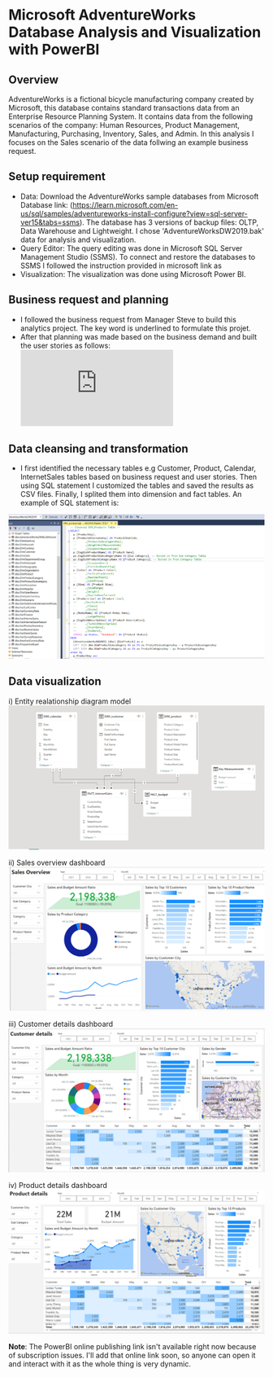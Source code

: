 # Microsoft AdventureWorks Database Analysis and Visualization with PowerBI

## Overview
AdventureWorks is a fictional bicycle manufacturing company created by Microsoft, this database contains standard transactions data from an Enterprise Resource Planning System. It contains data from the following scenarios of the company: Human Resources, Product Management, Manufacturing, Purchasing, Inventory, Sales, and Admin. In this analysis I focuses on the Sales scenario of the data follwing an example business request.

## Setup requirement
- Data: Download the AdventureWorks sample databases from Microsoft Database link: (https://learn.microsoft.com/en-us/sql/samples/adventureworks-install-configure?view=sql-server-ver15&tabs=ssms). The database has 3 versions of backup files: OLTP, Data Warehouse and Lightweight. I chose 'AdventureWorksDW2019.bak' data for analysis and visualization.
- Query Editor: The query editing was done in Microsoft SQL Server Management Studio (SSMS). To connect and restore the databases to SSMS I followed the instruction provided in microsoft link as
- Visualization: The visualization was done using Microsoft Power BI.

## Business request and planning
- I followed the business request from Manager Steve to build this analytics project. The key word is underlined to formulate this projet.
- After that planning was made based on the business demand and built the user stories as follows:
![user stories](https://github.com/rabbilbhuiyan/data-analyst-project-with-SQL-powerBI/blob/master/Business%20Request%20%26%20Planning/Business%20Demand%20Overview%20%26%20User%20Stories.pdf)

## Data cleansing and transformation 
- I first identified the necessary tables e.g Customer, Product, Calendar, InternetSales tables based on business request and user stories. Then using SQL statement I customized the tables and saved the results as CSV files. Finally, I splited them into dimension and fact tables. An example of SQL statement is:

![Product SQL](https://github.com/rabbilbhuiyan/data-analyst-project-with-SQL-powerBI/blob/master/Images/DIM_product.png)

## Data visualization
i) Entity realationship diagram model
![Data Model](https://github.com/rabbilbhuiyan/data-analyst-project-with-SQL-powerBI/blob/master/Images/Model%20Relations.png)

ii) Sales overview dashboard
![Sales overview](https://github.com/rabbilbhuiyan/data-analyst-project-with-SQL-powerBI/blob/master/Images/Sales%20Overview.png)

iii) Customer details dashboard
![Customer details](https://github.com/rabbilbhuiyan/data-analyst-project-with-SQL-powerBI/blob/master/Images/Customer%20Details.png)

iv) Product details dashboard
![Product details](https://github.com/rabbilbhuiyan/data-analyst-project-with-SQL-powerBI/blob/master/Images/Product%20Details.png)

**Note**: The PowerBI online publishing link isn't available right now because of subscription issues. I'll add that online link soon, so anyone can open it and interact with it as the whole thing is very dynamic.
